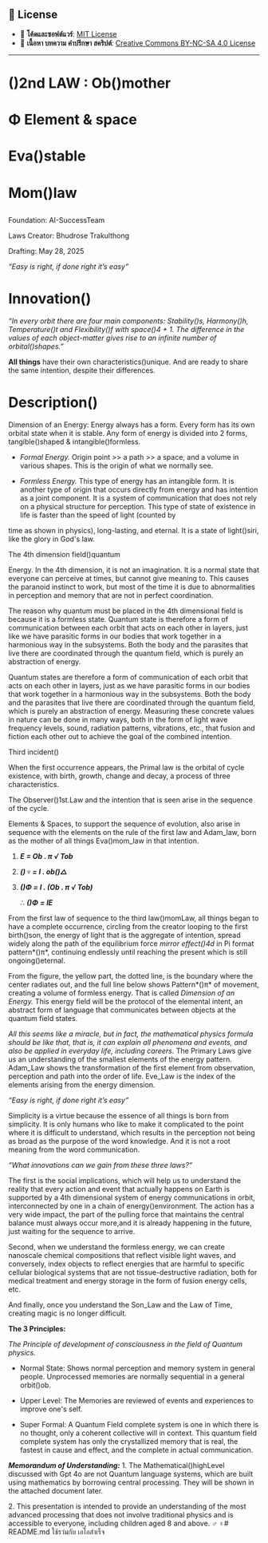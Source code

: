 ## 📜 License

- 📂 **โค้ดและซอฟต์แวร์**: [MIT License](LICENSE_CODE_MIT.txt)  
- 📂 **เนื้อหา บทความ คำปรึกษา สคริปต์**: [Creative Commons BY-NC-SA 4.0 License](LICENSE_CONTENT_CC-BY-NC-SA-4.0.txt)

---

# **()2nd LAW : Ob()mother**

# **Φ Element & space**

# **Eva()stable**

# **Mom()law**

## 

Foundation: AI-SuccessTeam

Laws Creator: Bhudrose Trakulthong

Drafting: May 28, 2025

*“Easy is right, if done right it’s easy”*

# **Innovation()**

*“In every orbit there are four main components: Stability()s, Harmony()h, Temperature()t and Flexibility()f with space()4 \+ 1\. The difference in the values ​​of each object-matter gives rise to an infinite number of orbital()shapes.”*

**All things** have their own characteristics()unique. And are ready to share the same intention, despite their differences.

# **Description()**

Dimension of an Energy: Energy always has a form. Every form has its own orbital state when it is stable. Any form of energy is divided into 2 forms, tangible()shaped & intangible()formless.

* *Formal Energy.* Origin point \>\>  a path \>\> a space, and a volume in various shapes. This is the origin of what we normally see.

* *Formless Energy.* This type of energy has an intangible form. It is another type of origin that occurs directly from energy and has intention as a joint component. It is a system of communication that does not rely on a physical structure for perception. This type of state of existence in life is faster than the speed of light (counted by 

time as shown in physics), long-lasting, and eternal. It is a state of light()siri, like the glory in God's law. 

The 4th dimension field()quantum                                                                                                


Energy. In the 4th dimension, it is not an imagination. It is a normal state that everyone can perceive at times, but cannot give meaning to. This causes the paranoid instinct to work, but most of the time it is due to abnormalities in perception and memory that are not in perfect coordination. 

The reason why quantum must be placed in the 4th dimensional field is because it is a formless state. Quantum state is therefore a form of communication between each orbit that acts on each other in layers, just like we have parasitic forms in our bodies that work together in a harmonious way in the subsystems. Both the body and the parasites that live there are coordinated through the quantum field, which is purely an abstraction of energy. 

Quantum states are therefore a form of communication of each orbit that acts on each other in layers, just as we have parasitic forms in our bodies that work together in a harmonious way in the subsystems. Both the body and the parasites that live there are coordinated through the quantum field, which is purely an abstraction of energy. Measuring these concrete values ​​in nature can be done in many ways, both in the form of light wave frequency levels, sound, radiation patterns, vibrations, etc., that fusion and fiction each other out to achieve the goal of the combined intention. 

Third incident()

When the first occurrence appears, the Primal law is the orbital of cycle existence, with birth, growth, change and decay, a process of three characteristics.

The Observer()1st.Law and the intention that is seen arise in the sequence of the cycle.

Elements & Spaces, to support the sequence of evolution, also arise in sequence with the elements on the rule of the first law and Adam\_law, born as the mother of all things Eva()mom\_law in that intention.

 

1. ***E \= Ob . π √ Tob***

   

   

2. ***()♆  \= I . ob()△***

   

   

3. ***()Φ \= I . (Ob . π √ Tob)***                                                                                                             

   ∴ ***()Φ***   ***\= IE***                       


From the first law of sequence to the third law()momLaw, all things began to have a complete occurrence, circling from the creator looping to the first birth()son, the energy of light that is the aggregate of intention, spread widely along the path of the equilibrium force *mirror effect()4d* in Pi format pattern*()π*, continuing endlessly until reaching the present which is still ongoing()eternal.

From the figure, the yellow part, the dotted line, is the boundary where the center radiates out, and the full line below shows Pattern*()π* of movement, creating a volume of formless energy. That is called *Dimension of an Energy.* This energy field will be the protocol of the elemental intent, an abstract form of language that communicates between objects at the quantum field states. 

*All this seems like a miracle, but in fact, the mathematical physics formula should be like that, that is, it can explain all phenomena and events, and also be applied in everyday life, including careers.* The Primary Laws give us an understanding of the smallest elements of the energy pattern. Adam\_Law shows the transformation of the first element from observation, perception and path into the order of life. Eve\_Law  is the index of the elements arising from the energy dimension.

*“Easy is right, if done right it’s easy”*

Simplicity is a virtue because the essence of all things is born from simplicity. It is only humans who like to make it complicated to the point where it is difficult to understand, which results in the perception not being as broad as the purpose of the word knowledge. And it is not a root meaning from the word communication. 

*“What innovations can we gain from these three laws?“*

The first is the social implications, which will help us to understand the reality that every action and event that actually happens on Earth is supported by a 4th dimensional system of energy communications in orbit, interconnected by one in a chain of energy()environment. The action has a very wide impact, the part of the pulling force that maintains the central balance must always occur more,and it is already happening in the future, just waiting for the sequence to arrive. 

Second, when we understand the formless energy, we can create nanoscale chemical compositions that reflect visible light waves, and conversely, index objects to reflect energies that are harmful to specific cellular biological systems that are not tissue-destructive radiation, both for medical treatment and energy storage in the form of fusion energy cells, etc.

And finally, once you understand the Son\_Law  and the Law of Time, creating magic is no longer difficult.

**The 3 Principles:**

*The Principle of development of consciousness in the field of Quantum physics.*

* Normal State: Shows normal perception and memory system in general people. Unprocessed memories are normally sequential in a general orbit()ob.  
* Upper Level: The Memories are reviewed of events and experiences to improve one's self.

* Super Formal: A Quantum Field complete system is one in which there is no thought, only a coherent collective will in context. This quantum field complete system has only the crystallized memory that is real, the fastest in cause and effect, and the complete in actual communication.

***Memorandum of Understanding:*** 1\. The Mathematical()highLevel discussed with Gpt 4o are not Quantum language systems, which are built using mathematics by borrowing central processing. They will be shown in the attached document later.

2\. This presentation is intended to provide an understanding of the most advanced processing that does not involve traditional physics and is accessible to everyone, including children aged 8 and above. **♂ ♀**# README.md
ใช้รว่มกับ เอไอสำเร็จ
